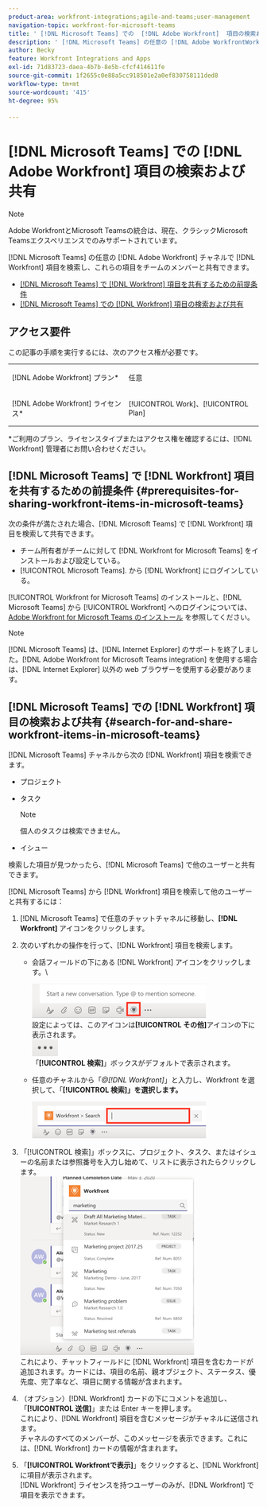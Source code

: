 ```yaml
---
product-area: workfront-integrations;agile-and-teams;user-management
navigation-topic: workfront-for-microsoft-teams
title: ' [!DNL Microsoft Teams] での  [!DNL Adobe Workfront]  項目の検索および共有'
description: ' [!DNL Microsoft Teams] の任意の [!DNL Adobe WorkfrontWorkfront] チャネルで [!DNL Workfront] 項目を検索し、これらの項目をチームのメンバーと共有できます。'
author: Becky
feature: Workfront Integrations and Apps
exl-id: 71d83723-daea-4b7b-8e5b-cfcf414611fe
source-git-commit: 1f2655c0e88a5cc918501e2a0ef830758111ded8
workflow-type: tm+mt
source-wordcount: '415'
ht-degree: 95%

---
```


# [!DNL Microsoft Teams] での [!DNL Adobe Workfront] 項目の検索および共有

>[!NOTE]
>
>Adobe WorkfrontとMicrosoft Teamsの統合は、現在、クラシックMicrosoft Teamsエクスペリエンスでのみサポートされています。

[!DNL Microsoft Teams] の任意の [!DNL Adobe Workfront] チャネルで [!DNL Workfront] 項目を検索し、これらの項目をチームのメンバーと共有できます。

* [ [!DNL Microsoft Teams] で  [!DNL Workfront]  項目を共有するための前提条件](#prerequisites-for-sharing-workfront-items-in-microsoft-teams-prerequisites-for-sharing-workfront-items-in-microsoft-teams)
* [ [!DNL Microsoft Teams] での  [!DNL Workfront]  項目の検索および共有](#search-for-and-share-adobe-workfront-items-in-microsoft-teams)

## アクセス要件

この記事の手順を実行するには、次のアクセス権が必要です。

<table style="table-layout:auto"> 
 <col> 
 <col> 
 <tbody> 
  <tr> 
   <td role="rowheader">[!DNL Adobe Workfront] プラン*</td> 
   <td> <p>任意</p> </td> 
  </tr> 
  <tr> 
   <td role="rowheader">[!DNL Adobe Workfront] ライセンス*</td> 
   <td> <p>[!UICONTROL Work]、[!UICONTROL Plan]</p> </td> 
  </tr> 
 </tbody> 
</table>

&#42;ご利用のプラン、ライセンスタイプまたはアクセス権を確認するには、[!DNL Workfront] 管理者にお問い合わせください。

## [!DNL Microsoft Teams] で [!DNL Workfront] 項目を共有するための前提条件 {#prerequisites-for-sharing-workfront-items-in-microsoft-teams}

次の条件が満たされた場合、[!DNL Microsoft Teams] で [!DNL Workfront] 項目を検索して共有できます。

* チーム所有者がチームに対して [!DNL Workfront for Microsoft Teams] をインストールおよび設定している。
* [!UICONTROL Microsoft Teams]. から [!DNL Workfront] にログインしている。

[!UICONTROL Workfront for Microsoft Teams] のインストールと、[!DNL Microsoft Teams] から [!UICONTROL Workfront] へのログインについては、[Adobe Workfront for Microsoft Teams のインストール](../../workfront-integrations-and-apps/using-workfront-with-microsoft-teams/install-workfront-ms-teams.md) を参照してください。

>[!NOTE]
>
>[!DNL Microsoft Teams] は、[!DNL Internet Explorer] のサポートを終了しました。[!DNL Adobe Workfront for Microsoft Teams integration] を使用する場合は、[!DNL Internet Explorer] 以外の web ブラウザーを使用する必要があります。


## [!DNL Microsoft Teams] での [!DNL Workfront] 項目の検索および共有 {#search-for-and-share-workfront-items-in-microsoft-teams}

[!DNL Microsoft Teams] チャネルから次の [!DNL Workfront] 項目を検索できます。

* プロジェクト
* タスク

  >[!NOTE]
  >
  >個人のタスクは検索できません。

* イシュー

検索した項目が見つかったら、[!DNL Microsoft Teams] で他のユーザーと共有できます。

[!DNL Microsoft Teams] から [!DNL Workfront] 項目を検索して他のユーザーと共有するには：

1. [!DNL Microsoft Teams] で任意のチャットチャネルに移動し、**[!DNL Workfront]** アイコンをクリックします。
1. 次のいずれかの操作を行って、[!DNL Workfront] 項目を検索します。

   * 会話フィールドの下にある [!DNL Workfront] アイコンをクリックします。\

     ![ms_teams_workfront_pinned_icon_highlight.png](assets/ms-teams-workfront-pinned-icon-highlight-350x69.png)\
      設定によっては、このアイコンは&#x200B;**[!UICONTROL その他]**&#x200B;アイコンの下に表示されます。\
      ![more_icon.png](assets/more-icon-52x34.png)\
      「**[!UICONTROL 検索]**」ボックスがデフォルトで表示されます。

   * 任意のチャネルから「*@[!DNL Workfront]*」と入力し、Workfront を選択して、「**[!UICONTROL 検索]」を選択します。**

     ![ms_teams_search_from_command.png](assets/ms-teams-search-from-command-350x74.png)

1. 「[!UICONTROL 検索]」ボックスに、プロジェクト、タスク、またはイシューの名前または参照番号を入力し始めて、リストに表示されたらクリックします。\
   ![ms_teams_searching_for_items.png](assets/ms-teams-searching-for-items-350x359.png)\
   これにより、チャットフィールドに [!DNL Workfront] 項目を含むカードが追加されます。カードには、項目の名前、親オブジェクト、ステータス、優先度、完了率など、項目に関する情報が含まれます。

1. （オプション）[!DNL Workfront] カードの下にコメントを追加し、「**[!UICONTROL 送信]**」または Enter キーを押します。\
   これにより、[!DNL Workfront] 項目を含むメッセージがチャネルに送信されます。\
   チャネルのすべてのメンバーが、このメッセージを表示できます。これには、[!DNL Workfront] カードの情報が含まれます。

1. 「**[!UICONTROL Workfrontで表示]**」をクリックすると、[!DNL Workfront] に項目が表示されます。\
   [!DNL Workfront] ライセンスを持つユーザーのみが、[!DNL Workfront] で項目を表示できます。
